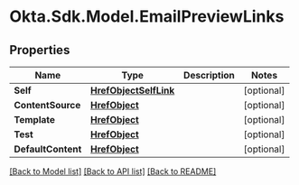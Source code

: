 # Okta.Sdk.Model.EmailPreviewLinks

## Properties

Name | Type | Description | Notes
------------ | ------------- | ------------- | -------------
**Self** | [**HrefObjectSelfLink**](HrefObjectSelfLink.md) |  | [optional] 
**ContentSource** | [**HrefObject**](HrefObject.md) |  | [optional] 
**Template** | [**HrefObject**](HrefObject.md) |  | [optional] 
**Test** | [**HrefObject**](HrefObject.md) |  | [optional] 
**DefaultContent** | [**HrefObject**](HrefObject.md) |  | [optional] 

[[Back to Model list]](../README.md#documentation-for-models) [[Back to API list]](../README.md#documentation-for-api-endpoints) [[Back to README]](../README.md)

